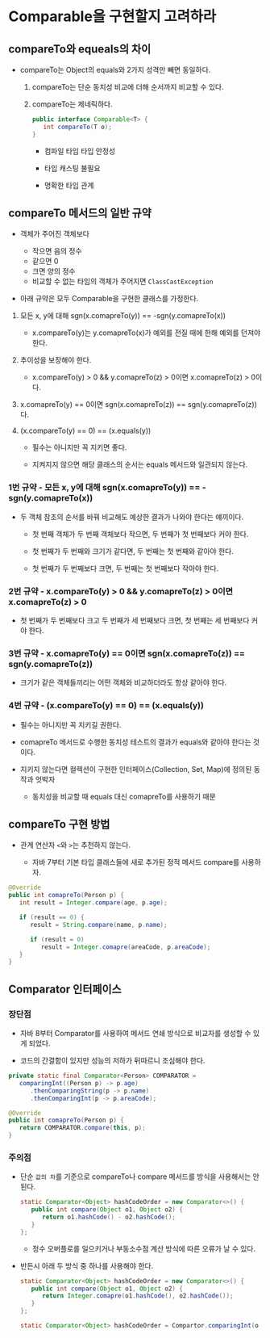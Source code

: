 # Comparable을 구현할지 고려하라

## compareTo와 equeals의 차이

- compareTo는 Object의 equals와 2가지 성격만 빼면 동일하다.

   1. compareTo는 단순 동치성 비교에 더해 순서까지 비교할 수 있다.

   2. compareTo는 제네릭하다.
      ```java
      public interface Comparable<T> {
         int compareTo(T o);
      }
      ```

      - 컴파일 타임 타입 안정성

      - 타입 캐스팅 불필요

      - 명확한 타입 관계

## compareTo 메서드의 일반 규약

- 객체가 주어진 객체보다
   - 작으면 음의 정수
   - 같으면 0
   - 크면 양의 정수
   - 비교할 수 없는 타임의 객체가 주어지면 `ClassCastException`

- 아래 규약은 모두 Comparable을 구현한 클래스를 가정한다.

1. 모든 x, y에 대해 sgn(x.comapreTo(y)) == -sgn(y.comapreTo(x))

   - x.compareTo(y)는 y.comapreTo(x)가 예외를 전질 때에 한해 예외를 던져야 한다.

2. 추이성을 보장해야 한다.

   - x.compareTo(y) > 0 && y.comapreTo(z) > 0이면 x.comapreTo(z) > 0이다.

3. x.comapreTo(y) == 0이면 sgn(x.comapreTo(z)) == sgn(y.comapreTo(z))다.

4. (x.compareTo(y) == 0) == (x.equals(y))

   - 필수는 아니지만 꼭 지키면 좋다.

   - 지켜지지 않으면 해당 클래스의 순서는 equals 메서드와 일관되지 않는다.

### 1번 규약 - 모든 x, y에 대해 sgn(x.comapreTo(y)) == -sgn(y.comapreTo(x))

- 두 객체 참조의 순서를 바꿔 비교해도 예상한 결과가 나와야 한다는 얘끼이다.

   - 첫 번째 객체가 두 번째 객체보다 작으면, 두 번째가 첫 번째보다 커야 한다.

   - 첫 번째가 두 번째와 크기가 같다면, 두 번째는 첫 번째와 같아야 한다.

   - 첫 번째가 두 번째보다 크면, 두 번째는 첫 번째보다 작아야 한다.

### 2번 규약 - x.compareTo(y) > 0 && y.comapreTo(z) > 0이면 x.comapreTo(z) > 0

- 첫 번째가 두 번째보다 크고 두 번째가 세 번째보다 크면, 첫 번째는 세 번째보다 커야 한다.

### 3번 규약 - x.comapreTo(y) == 0이면 sgn(x.comapreTo(z)) == sgn(y.comapreTo(z))

- 크기가 같은 객체들끼리는 어떤 객체와 비교하더라도 항상 같아야 한다.

### 4번 규약 - (x.compareTo(y) == 0) == (x.equals(y))

- 필수는 아니지만 꼭 지키길 권한다.

- comapreTo 메서드로 수행한 동치성 테스트의 결과가 equals와 같아야 한다는 것이다.

- 지키지 않는다면 컬렉션이 구현한 인터페이스(Collection, Set, Map)에 정의된 동작과 엇박자

   - 동치성을 비교할 때 equals 대신 comapreTo를 사용하기 때문

## compareTo 구현 방법

- 관계 연산자 `<`와 `>`는 추천하지 않는다.

   - 자바 7부터 기본 타입 클래스들에 새로 추가된 정적 메서드 compare를 사용하자.

```java
@Override
public int comapreTo(Person p) {
   int result = Integer.compare(age, p.age);

   if (result == 0) {
      result = String.compare(name, p.name);

      if (result = 0)
         result = Integer.comapre(areaCode, p.areaCode);
   }
}
```

## Comparator 인터페이스

### 장단점

- 자바 8부터 Comparator를 사용하여 메서드 연쇄 방식으로 비교자를 생성할 수 있게 되었다.

- 코드의 간결함이 있지만 성능의 저하가 뒤따르니 조심해야 한다.

```java
private static final Comparator<Person> COMPARATOR = 
   comparingInt((Person p) -> p.age)
      .thenComparingString(p -> p.name)
      .thenComparingInt(p -> p.areaCode);

@Override
public int comapreTo(Person p) {
   return COMPARATOR.compare(this, p);
}
```

### 주의점

- 단순 `값의 차`를 기준으로 compareTo나 compare 메서드를 방식을 사용해서는 안된다.
   ```java
   static Comparator<Object> hashCodeOrder = new Comparator<>() {
      public int compare(Object o1, Object o2) {
         return o1.hashCode() - o2.hashCode();
      }
   };
   ```
   
   - 정수 오버플로를 일으키거나 부동소수점 계산 방식에 따른 오류가 날 수 있다.


- 반든시 아래 두 방식 중 하나를 사용해야 한다.

   ```java
   static Comparator<Object> hashCodeOrder = new Comparator<>() {
      public int compare(Object o1, Object o2) {
         return Integer.comapre(o1.hashCode(), o2.hashCode());
      }
   };
   ```

   ```java
   static Comparator<Object> hashCodeOrder = Compartor.comparingInt(o -> o.hashCode());
   ```
